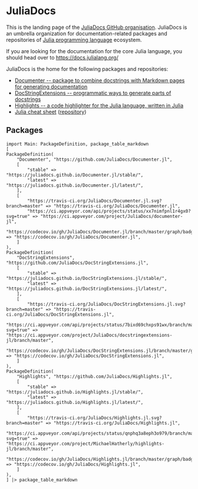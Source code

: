 # JuliaDocs

This is the landing page of the [JuliaDocs GitHub organisation](https://github.com/JuliaDocs/).
JuliaDocs is an umbrella organization for documentation-related packages and repositories
of [Julia programming language](https://julialang.org/) ecosystem.

If you are looking for the documentation for the core Julia language, you should head over
to <https://docs.julialang.org/>

JuliaDocs is the home for the following packages and repositories:

* [Documenter -- package to combine docstrings with Markdown pages for generating documentation](https://github.com/JuliaDocs/Documenter.jl)
* [DocStringExtensions -- programmatic ways to generate parts of docstrings](https://github.com/JuliaDocs/DocStringExtensions.jl)
* [Highlights -- a code highlighter for the Julia language, written in Julia](https://github.com/JuliaDocs/Highlights.jl)
* [Julia cheat sheet](https://juliadocs.github.io/Julia-Cheat-Sheet/) ([repository](https://github.com/JuliaDocs/Julia-Cheat-Sheet))

## Packages

```@eval
import Main: PackageDefinition, package_table_markdown
[
PackageDefinition(
    "Documenter", "https://github.com/JuliaDocs/Documenter.jl",
    [
        "stable" => "https://juliadocs.github.io/Documenter.jl/stable/",
        "latest" => "https://juliadocs.github.io/Documenter.jl/latest/",
    ],
    [
        "https://travis-ci.org/JuliaDocs/Documenter.jl.svg?branch=master" => "https://travis-ci.org/JuliaDocs/Documenter.jl",
        "https://ci.appveyor.com/api/projects/status/xx7nimfpnl1r4gx0?svg=true" => "https://ci.appveyor.com/project/JuliaDocs/documenter-jl",
        "https://codecov.io/gh/JuliaDocs/Documenter.jl/branch/master/graph/badge.svg" => "https://codecov.io/gh/JuliaDocs/Documenter.jl",
    ]
),
PackageDefinition(
    "DocStringExtensions", "https://github.com/JuliaDocs/DocStringExtensions.jl",
    [
        "stable" => "https://juliadocs.github.io/DocStringExtensions.jl/stable/",
        "latest" => "https://juliadocs.github.io/DocStringExtensions.jl/latest/",
    ],
    [
        "https://travis-ci.org/JuliaDocs/DocStringExtensions.jl.svg?branch=master" => "https://travis-ci.org/JuliaDocs/DocStringExtensions.jl",
        "https://ci.appveyor.com/api/projects/status/7bixd69chxps91wx/branch/master?svg=true" => "https://ci.appveyor.com/project/JuliaDocs/docstringextensions-jl/branch/master",
        "https://codecov.io/gh/JuliaDocs/DocStringExtensions.jl/branch/master/graph/badge.svg" => "https://codecov.io/gh/JuliaDocs/DocStringExtensions.jl",
    ]
),
PackageDefinition(
    "Highlights", "https://github.com/JuliaDocs/Highlights.jl",
    [
        "stable" => "https://juliadocs.github.io/Highlights.jl/stable/",
        "latest" => "https://juliadocs.github.io/Highlights.jl/latest/",
    ],
    [
        "https://travis-ci.org/JuliaDocs/Highlights.jl.svg?branch=master" => "https://travis-ci.org/JuliaDocs/Highlights.jl",
        "https://ci.appveyor.com/api/projects/status/qnphq3a8eph3o979/branch/master?svg=true" => "https://ci.appveyor.com/project/MichaelHatherly/highlights-jl/branch/master",
        "https://codecov.io/gh/JuliaDocs/Highlights.jl/branch/master/graph/badge.svg" => "https://codecov.io/gh/JuliaDocs/Highlights.jl",
    ]
),
] |> package_table_markdown
```
